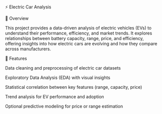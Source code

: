 ⚡ Electric Car Analysis

📘 Overview

This project provides a data-driven analysis of electric vehicles (EVs) to understand their performance, efficiency, and market trends.
It explores relationships between battery capacity, range, price, and efficiency, offering insights into how electric cars are evolving and how they compare across manufacturers.

🚀 Features

Data cleaning and preprocessing of electric car datasets

Exploratory Data Analysis (EDA) with visual insights

Statistical correlation between key features (range, capacity, price)

Trend analysis for EV performance and adoption

Optional predictive modeling for price or range estimation
